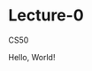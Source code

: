# Lecture-0
CS50
<!DOCTYPE html>
<html>
    <head>
    	<title>The Webpage!</title>
    </head>
    <body>
    	Hello, World!
    <body>
<html>
  
